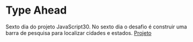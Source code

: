 # Type Ahead
Sexto dia do projeto JavaScript30. 
No sexto dia o desafio é construir uma barra de pesquisa para localizar cidades e estados.
<a href="https://ana-cassia-invernizzi.github.io/flex-panel-gallery/">Projeto</a>
